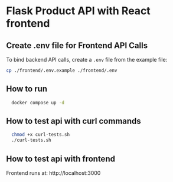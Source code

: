 # Flask Product API with React frontend

## Create .env file for Frontend API Calls

To bind backend API calls, create a `.env` file from the example file:

```bash
cp ./frontend/.env.example ./frontend/.env
```

## How to run
```bash
  docker compose up -d

```

## How to test api with curl commands
```bash
  chmod +x curl-tests.sh
  ./curl-tests.sh
```

## How to test api with frontend
Frontend runs at: http://localhost:3000